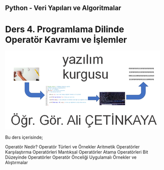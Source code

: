 ## Python - Veri Yapıları ve Algoritmalar
# Ders 4. Programlama Dilinde Operatör Kavramı ve İşlemler

![alternatif metin](https://github.com/acetinkaya/yapayzeka/blob/main/Programlama-8.png)

Bu ders içerisinde;

Operatör Nedir?
Operatör Türleri ve Örnekler
    Aritmetik Operatörler
    Karşılaştırma Operatörleri
    Mantıksal Operatörler
    Atama Operatörleri
    Bit Düzeyinde Operatörler 
Operatör Önceliği
Uygulamalı Örnekler ve Alıştırmalar

